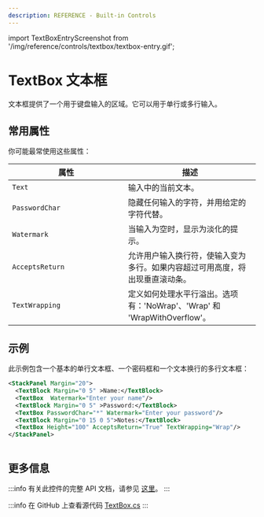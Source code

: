 ```yaml
---
description: REFERENCE - Built-in Controls
---
```


import TextBoxEntryScreenshot from '/img/reference/controls/textbox/textbox-entry.gif';

# TextBox 文本框

文本框提供了一个用于键盘输入的区域。它可以用于单行或多行输入。

## 常用属性

你可能最常使用这些属性：

<table><thead><tr><th width="220">属性</th><th>描述</th></tr></thead><tbody><tr><td><code>Text</code></td><td>输入中的当前文本。</td></tr><tr><td><code>PasswordChar</code></td><td>隐藏任何输入的字符，并用给定的字符代替。</td></tr><tr><td><code>Watermark</code></td><td>当输入为空时，显示为淡化的提示。</td></tr><tr><td><code>AcceptsReturn</code></td><td>允许用户输入换行符，使输入变为多行。如果内容超过可用高度，将出现垂直滚动条。</td></tr><tr><td><code>TextWrapping</code></td><td>定义如何处理水平行溢出。选项有：'NoWrap'、'Wrap' 和 'WrapWithOverflow'。</td></tr></tbody></table>

## 示例

此示例包含一个基本的单行文本框、一个密码框和一个文本换行的多行文本框：

```xml
<StackPanel Margin="20">
  <TextBlock Margin="0 5" >Name:</TextBlock>
  <TextBox  Watermark="Enter your name"/>
  <TextBlock Margin="0 5" >Password:</TextBlock>
  <TextBox PasswordChar="*" Watermark="Enter your password"/>
  <TextBlock Margin="0 15 0 5">Notes:</TextBlock>
  <TextBox Height="100" AcceptsReturn="True" TextWrapping="Wrap"/>
</StackPanel>
```

<img src={TextBoxEntryScreenshot} alt="" />

## 更多信息

:::info
有关此控件的完整 API 文档，请参见 [这里](http://reference.avaloniaui.net/api/Avalonia.Controls/TextBox/)。
:::

:::info
在 GitHub 上查看源代码 [TextBox.cs](https://github.com/AvaloniaUI/Avalonia/blob/master/src/Avalonia.Controls/TextBox.cs)
:::

